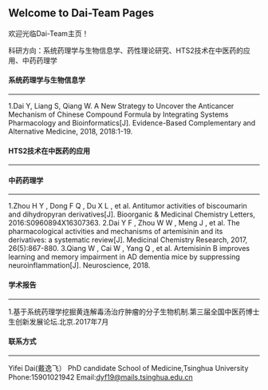 ## Welcome to Dai-Team Pages

欢迎光临Dai-Team主页！

科研方向：系统药理学与生物信息学、药性理论研究、HTS2技术在中医药的应用、中药药理学

#### 系统药理学与生物信息学
-------------
1.Dai Y, Liang S, Qiang W. A New Strategy to Uncover the Anticancer Mechanism of Chinese Compound Formula by Integrating Systems Pharmacology and Bioinformatics[J]. Evidence-Based Complementary and Alternative Medicine, 2018, 2018:1-19.


#### HTS2技术在中医药的应用
-------------------




#### 中药药理学
----------------------
1.Zhou H Y , Dong F Q , Du X L , et al. Antitumor activities of biscoumarin and dihydropyran derivatives[J]. Bioorganic & Medicinal Chemistry Letters, 2016:S0960894X16307363.
2.Dai Y F , Zhou W W , Meng J , et al. The pharmacological activities and mechanisms of artemisinin and its derivatives: a systematic review[J]. Medicinal Chemistry Research, 2017, 26(5):867-880.
3.Qiang W , Cai W , Yang Q , et al. Artemisinin B improves learning and memory impairment in AD dementia mice by suppressing neuroinflammation[J]. Neuroscience, 2018.


#### 学术报告
-----------------
1.基于系统药理学挖掘黄连解毒汤治疗肿瘤的分子生物机制.第三届全国中医药博士生创新发展论坛.北京.2017年7月

#### 联系方式
-----------
Yifei Dai(戴逸飞）
PhD candidate
School of Medicine,Tsinghua University
Phone:15901021942
Email:dyf19@mails.tsinghua.edu.cn
